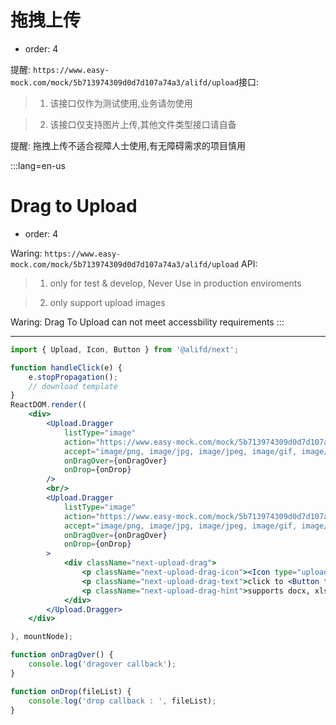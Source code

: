 # 拖拽上传

- order: 4

提醒: `https://www.easy-mock.com/mock/5b713974309d0d7d107a74a3/alifd/upload`接口:


> 1. 该接口仅作为测试使用,业务请勿使用

> 2. 该接口仅支持图片上传,其他文件类型接口请自备

提醒: 拖拽上传不适合视障人士使用,有无障碍需求的项目慎用

:::lang=en-us
# Drag to Upload

- order: 4

Waring: `https://www.easy-mock.com/mock/5b713974309d0d7d107a74a3/alifd/upload` API:

> 1. only for test & develop, Never Use in production enviroments

> 2. only support upload images

Waring: Drag To Upload can not meet accessbility requirements
:::

---

````jsx
import { Upload, Icon, Button } from '@alifd/next';

function handleClick(e) {
    e.stopPropagation();
    // download template
}
ReactDOM.render((
    <div>
        <Upload.Dragger
            listType="image"
            action="https://www.easy-mock.com/mock/5b713974309d0d7d107a74a3/alifd/upload"
            accept="image/png, image/jpg, image/jpeg, image/gif, image/bmp"
            onDragOver={onDragOver}
            onDrop={onDrop}
        />
        <br/>
        <Upload.Dragger
            listType="image"
            action="https://www.easy-mock.com/mock/5b713974309d0d7d107a74a3/alifd/upload"
            accept="image/png, image/jpg, image/jpeg, image/gif, image/bmp"
            onDragOver={onDragOver}
            onDrop={onDrop}
        >
            <div className="next-upload-drag">
                <p className="next-upload-drag-icon"><Icon type="upload"/></p>
                <p className="next-upload-drag-text">click to <Button text onClick={handleClick}>download template</Button> or drag file here</p>
                <p className="next-upload-drag-hint">supports docx, xls, PDF </p>
            </div>
        </Upload.Dragger>
    </div>

), mountNode);

function onDragOver() {
    console.log('dragover callback');
}

function onDrop(fileList) {
    console.log('drop callback : ', fileList);
}
````
